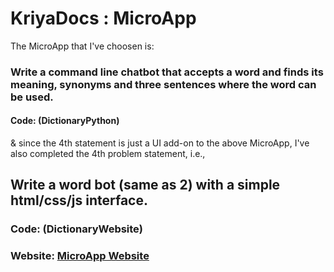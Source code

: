 # KriyaDocs : MicroApp

The MicroApp that I've choosen is:

### Write a command line chatbot that accepts a word and finds its meaning, synonyms and three sentences where the word can be used. 
#### Code: (DictionaryPython)

& since the 4th statement is just a UI add-on to the above MicroApp,
I've also completed the 4th problem statement, i.e.,

## Write a word bot (same as 2) with a simple html/css/js interface.
### Code: (DictionaryWebsite)
### Website: <a href="https://lakshminarayanan2003.github.io/Kriyadocs-PreInternship/microapps/DictionaryWebsite/">MicroApp Website</a> 
